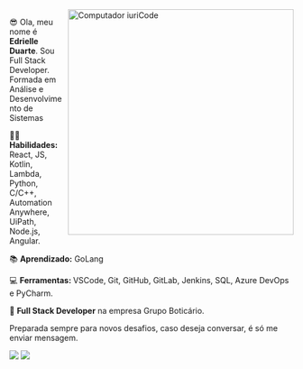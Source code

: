 
<img src="https://raw.githubusercontent.com/MicaelliMedeiros/micaellimedeiros/master/image/computer-illustration.png" min-width="400px" max-width="400px" width="400px" align="right" alt="Computador iuriCode">
<p> 😎 Ola, meu nome é <strong>Edrielle Duarte</strong>. Sou Full Stack Developer. Formada em Análise e Desenvolvimento de Sistemas</p>
<p> 👩‍💻 <strong>Habilidades:</strong> React, JS, Kotlin, Lambda, Python, C/C++, Automation Anywhere, UiPath, Node.js, Angular.</p>
<p>📚  <strong>Aprendizado:</strong> GoLang </p>
<p>💻  <strong>Ferramentas: </strong> VSCode, Git, GitHub, GitLab, Jenkins, SQL, Azure DevOps e PyCharm. </p>
<p>💼 <strong>Full Stack Developer</strong> na empresa Grupo Boticário. </p>

<p> Preparada sempre para novos desafios, caso deseja conversar, é só me enviar mensagem. </p>

<p align="left">
  <a href="mailto:edrielleduarte@gmail.com" alt="Gmail">
    <img src="https://img.shields.io/badge/-Gmail-FF0000?style=flat-square&labelColor=FF0000&logo=gmail&logoColor=white&link=LINK-DO-SEU-EMAIL"/></a>
  
  <a href="https://www.linkedin.com/in/edrielleduarte/" alt="Linkedin">
  <img src="https://img.shields.io/badge/-Linkedin-0e76a8?style=flat-square&logo=Linkedin&logoColor=white&link=LINK-DO-SEU-LINKEDIN"/></a>
</p>  
